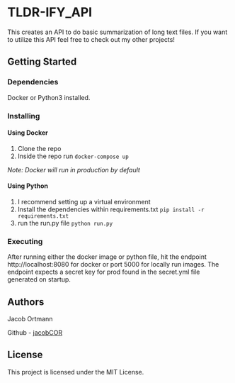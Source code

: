 # TLDR-IFY_API

This creates an API to do basic summarization of long text files. If you want to utilize this API feel free to check out my other projects!


## Getting Started

### Dependencies

Docker or Python3 installed. 

### Installing
#### Using Docker
1) Clone the repo
2) Inside the repo run `docker-compose up`

<i>Note: Docker will run in production by default</i>

#### Using Python
1) I recommend setting up a virtual environment
2) Install the dependencies within requirements.txt `pip install -r requirements.txt`
3) run the run.py file `python run.py`

### Executing
After running either the docker image or python file, hit the endpoint http://localhost:8080 for docker or port 5000 for locally run images. The endpoint expects a secret key for prod found in the secret.yml file generated on startup.

## Authors

Jacob Ortmann

Github - [jacobCOR](https://github.com/jacobCOR)

## License

This project is licensed under the MIT License.


